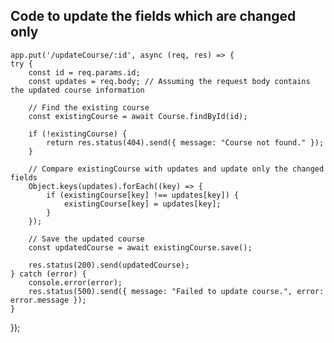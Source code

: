 ## Code to update the fields which are changed only

    app.put('/updateCourse/:id', async (req, res) => {
    try {
        const id = req.params.id;
        const updates = req.body; // Assuming the request body contains the updated course information

        // Find the existing course
        const existingCourse = await Course.findById(id);

        if (!existingCourse) {
            return res.status(404).send({ message: "Course not found." });
        }

        // Compare existingCourse with updates and update only the changed fields
        Object.keys(updates).forEach((key) => {
            if (existingCourse[key] !== updates[key]) {
                existingCourse[key] = updates[key];
            }
        });

        // Save the updated course
        const updatedCourse = await existingCourse.save();

        res.status(200).send(updatedCourse);
    } catch (error) {
        console.error(error);
        res.status(500).send({ message: "Failed to update course.", error: error.message });
    }
});